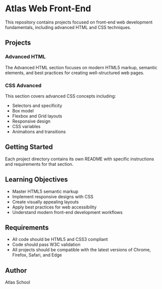 # Atlas Web Front-End

This repository contains projects focused on front-end web development fundamentals, including advanced HTML and CSS techniques.

## Projects

### Advanced HTML

The Advanced HTML section focuses on modern HTML5 markup, semantic elements, and best practices for creating well-structured web pages.

### CSS Advanced

This section covers advanced CSS concepts including:
- Selectors and specificity
- Box model
- Flexbox and Grid layouts
- Responsive design
- CSS variables
- Animations and transitions

## Getting Started

Each project directory contains its own README with specific instructions and requirements for that section.

## Learning Objectives

- Master HTML5 semantic markup
- Implement responsive designs with CSS
- Create visually appealing layouts
- Apply best practices for web accessibility
- Understand modern front-end development workflows

## Requirements

- All code should be HTML5 and CSS3 compliant
- Code should pass W3C validation
- All projects should be compatible with the latest versions of Chrome, Firefox, Safari, and Edge

## Author

Atlas School
